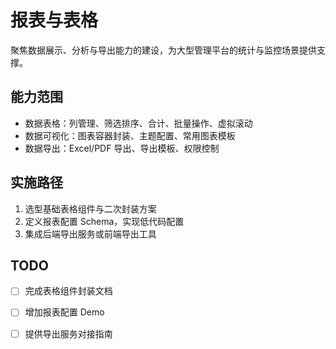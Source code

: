 # 报表与表格

聚焦数据展示、分析与导出能力的建设，为大型管理平台的统计与监控场景提供支撑。

## 能力范围

- 数据表格：列管理、筛选排序、合计、批量操作、虚拟滚动
- 数据可视化：图表容器封装、主题配置、常用图表模板
- 数据导出：Excel/PDF 导出、导出模板、权限控制

## 实施路径

1. 选型基础表格组件与二次封装方案
2. 定义报表配置 Schema，实现低代码配置
3. 集成后端导出服务或前端导出工具

## TODO

- [ ] 完成表格组件封装文档
- [ ] 增加报表配置 Demo
- [ ] 提供导出服务对接指南


